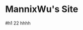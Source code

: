 <!--
 * @Author: your name
 * @Date: 2021-12-12 17:37:00
 * @LastEditTime: 2021-12-12 17:45:18
 * @LastEditors: Please set LastEditors
 * @Description: 打开koroFileHeader查看配置 进行设置: https://github.com/OBKoro1/koro1FileHeader/wiki/%E9%85%8D%E7%BD%AE
 * @FilePath: \MannixWu.github.io\README.md
-->
# MannixWu's Site
#h1 22
hhhh